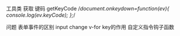 工具类
    获取 键码
    getKeyCode
    /*document.onkeydown=function(ev){
            console.log(ev.keyCode);
    };*/

问题
  表单事件的区别 input change
  v-for key的作用
  自定义指令钩子函数